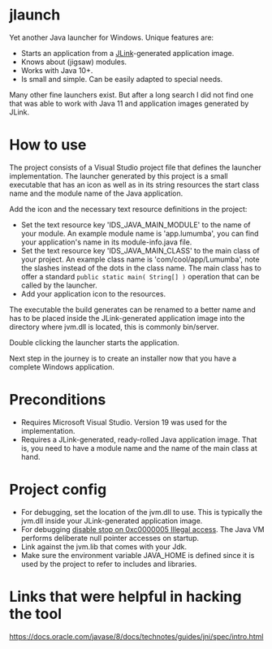 # jlaunch

Yet another Java launcher for Windows. Unique features are:
* Starts an application from a [JLink](https://docs.oracle.com/en/java/javase/11/tools/jlink.html)-generated application image.
* Knows about (jigsaw) modules.
* Works with Java 10+.
* Is small and simple. Can be easily adapted to special needs.

Many other fine launchers exist.  But after a long search I did not find one that was able to work with Java 11 and application images generated by JLink.

# How to use
The project consists of a Visual Studio project file that defines the launcher implementation.  The launcher generated by this project is a small executable that has an icon as well as in its string resources the start class name and the module name of the Java application.

Add the icon and the necessary text resource definitions in the project:

* Set the text resource key 'IDS_JAVA_MAIN_MODULE' to the name of your module.  An example module name is 'app.lumumba', you can find your application's name in its module-info.java file.
* Set the text resource key 'IDS_JAVA_MAIN_CLASS' to the main class of your project.  An example class name is 'com/cool/app/Lumumba', note the slashes instead of the dots in the class name.  The main class has to offer a standard `public static main( String[] )` operation that can be called by the launcher.
* Add your application icon to the resources.

The executable the build generates can be renamed to a better name and has to be placed inside the JLink-generated application image into the directory where jvm.dll is located, this is commonly bin/server.

Double clicking the launcher starts the application.

Next step in the journey is to create an installer now that you have a complete Windows application.

# Preconditions
* Requires Microsoft Visual Studio.  Version 19 was used for the implementation.
* Requires a JLink-generated, ready-rolled Java application image.  That is, you need to have a module name and the name of the main class at hand.

# Project config
* For debugging, set the location of the jvm.dll to use.  This is typically the jvm.dll inside your JLink-generated application image.
* For debugging [disable stop on 0xc0000005 Illegal access](https://stackoverflow.com/questions/36250235/exception-0xc0000005-from-jni-createjavavm-jvm-dll).  The Java VM performs deliberate null pointer accesses on startup.
* Link against the jvm.lib that comes with your Jdk.
* Make sure the environment variable JAVA_HOME is defined since it is used by the project to refer to includes and libraries.

# Links that were helpful in hacking the tool
https://docs.oracle.com/javase/8/docs/technotes/guides/jni/spec/intro.html
